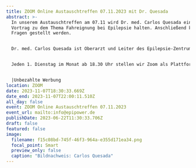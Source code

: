 ```yaml
---
title: ZOOM Online Austauschtreffen 07.11.2023 mit Dr. Quesada
abstract: >-
  In unserem Austauschtreffen am 07.11 wird Dr. med. Carlos Quesada einen kurzen
  Vortrag zu dem Thema Fahreignung bei Epilepsie halten. Anschließend können
  Fragen gestellt werden.


  Dr. med. Carlos Quesada ist Oberarzt und Leiter des Epilepsie-Zentrums Essen.


  Jeden 1. Dienstag im Monat ab 18.30 Uhr stellen wir Zoom als Plattform zum gemeinsamen Austausch zur Verfügung. Epilepsiebetroffene aller Altersgruppen sind dazu eingeladen. In der Regel gibt es einen Impulsvortrag zu einem zu ausgewählten Thema der Epilepsie, bspw. über neue Möglichkeiten der Behandlung oder Fortschritte in der Diagnostik. Im Anschluss wechseln die Teilnehmer in themenspezifische Breakoutsessions, um über alle verschiedenen Themen rund um Epilepsie, aber auch Privates zu diskutieren. Wir haben eine sehr lockere Atmosphäre und jeder kann kommen und gehen, wie und wann er Lust hat. Um mitzumachen ist allerdings zuvor eine Anmeldung per E-Mail notwendig.


  |Unbezahlte Werbung
location: ZOOM
date: 2023-11-07T18:30:33.669Z
date_end: 2023-11-07T22:00:11.510Z
all_day: false
event: ZOOM Online Austauschtreffen 07.11.2023
event_url: mailto:info@epipower.de
publishDate: 2023-06-22T11:30:33.706Z
draft: false
featured: false
image:
  filename: f15c08bd-745f-46f3-964a-e355d171ea34.png
  focal_point: Smart
  preview_only: false
  caption: "Bildnachweis: Carlos Quesada"
---
```

